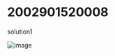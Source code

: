 # 2002901520008

solution1 


![image](https://github.com/abhishekchauhan15/2002901520008/assets/76480451/d78a8237-048b-439f-b6bc-06461b7e954c)

